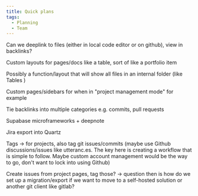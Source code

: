 ```yaml
---
title: Quick plans
tags:
  - Planning
  - Team
---
```

Can we deeplink to files (either in local code editor or on github), view in backlinks?

Custom layouts for pages/docs like a table, sort of like a portfolio item

Possibly a function/layout that will show all files in an internal folder (like Tables )

Custom pages/sidebars for when in "project management mode" for example

Tie backlinks into multiple categories e.g. commits, pull requests

Supabase microframeworks + deepnote

Jira export into Quartz

Tags -> for projects, also tag git issues/commits (maybe use Github discussions/issues like utteranc.es. The key here is creating a workflow that is simple to follow. Maybe custom account management would be the way to go, don't want to lock into using Github)

Create issues from project pages, tag those? -> question then is how do we set up a migration/export if we want to move to a self-hosted solution or another git client like gitlab?